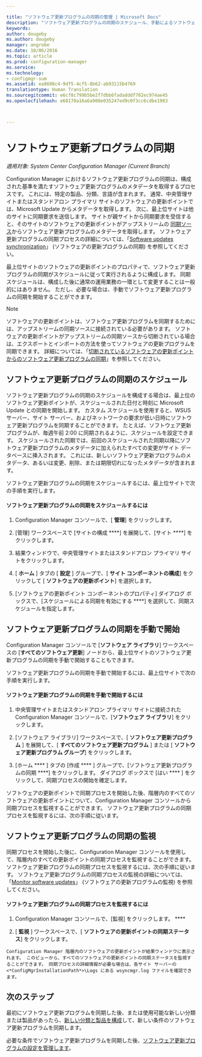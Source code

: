 ```yaml
---

title: "ソフトウェア更新プログラムの同期の管理 | Microsoft Docs"
description: "ソフトウェア更新プログラムの同期のスケジュール、手動によるソフトウェア更新プログラムの同期の開始、ソフトウェア更新プログラムの同期の監視を行うには、次の手順を実行します。"
keywords: 
author: dougeby
ms.author: dougeby
manager: angrobe
ms.date: 10/06/2016
ms.topic: article
ms.prod: configuration-manager
ms.service: 
ms.technology:
- configmgr-sum
ms.assetid: ea8698c4-9df5-4cf5-8b62-ab93115b4769
translationtype: Human Translation
ms.sourcegitcommit: e6cf8c799b5be2f7dbb6fadadddf702ec974ae45
ms.openlocfilehash: e68170a16a6a908e035247ed9c0f3cc6cdbe1983



---
```


#  <a name="a-namebkmksumsynca-synchronize-software-updates"></a><a name="BKMK_SUMSync"></a> ソフトウェア更新プログラムの同期

*適用対象: System Center Configuration Manager (Current Branch)*

 Configuration Manager におけるソフトウェア更新プログラムの同期は、構成された基準を満たすソフトウェア更新プログラムのメタデータを取得するプロセスです。 これには、特定の製品、分類、言語が含まれます。 通常、中央管理サイトまたはスタンドアロン プライマリ サイトのソフトウェアの更新ポイントでは、Microsoft Update からメタデータを取得します。 次に、最上位サイトは他のサイトに同期要求を送信します。 サイトが親サイトから同期要求を受信すると、そのサイトのソフトウェアの更新ポイントがアップストリームの [同期ソース](../plan-design/plan-for-software-updates.md#BKMK_SyncSource)からソフトウェア更新プログラムのメタデータを取得します。 ソフトウェア更新プログラムの同期プロセスの詳細については、「[Software updates synchronization](../understand/software-updates-introduction.md#BKMK_Synchronization)」 (ソフトウェアの更新プログラムの同期) を参照してください。

最上位サイトのソフトウェアの更新ポイントのプロパティで、ソフトウェア更新プログラムの同期がスケジュールに従って実行されるように構成します。 同期スケジュールは、構成した後に通常の運用業務の一環として変更することは一般的にはありません。 ただし、必要な場合は、手動でソフトウェア更新プログラムの同期を開始することができます。

  > [!NOTE]  
  >  ソフトウェアの更新ポイントは、ソフトウェア更新プログラムを同期するためには、アップストリームの同期ソースに接続されている必要があります。 ソフトウェアの更新ポイントがアップストリームの同期ソースから切断されている場合は、エクスポートとインポートの方法を使ってソフトウェアの更新プログラムを同期できます。 詳細については、「[切断されているソフトウェアの更新ポイントからのソフトウェア更新プログラムの同期](synchronize-software-updates-disconnected.md)」を参照してください。  

## <a name="schedule-software-updates-synchronization"></a>ソフトウェア更新プログラムの同期のスケジュール
ソフトウェア更新プログラムの同期のスケジュールを構成する場合は、最上位のソフトウェア更新ポイントが、スケジュールされた日付と時刻に Microsoft Update との同期を開始します。 カスタム スケジュールを使用すると、WSUS サーバー、サイト サーバー、およびネットワークの要求が低い日時にソフトウェア更新プログラムを同期することができます。 たとえば、ソフトウェア更新プログラムが、毎週午前 2:00 に同期されるように、スケジュールを設定できます。 スケジュールされた同期では、前回のスケジュールされた同期以降にソフトウェア更新プログラムのメタデータに加えられたすべての変更がサイト データベースに挿入されます。 これには、新しいソフトウェア更新プログラムのメタデータ、あるいは変更、削除、または期限切れになったメタデータが含まれます。

ソフトウェア更新プログラムの同期をスケジュールするには、最上位サイトで次の手順を実行します。  

#### <a name="to-schedule-software-updates-synchronization"></a>ソフトウェア更新プログラムの同期をスケジュールするには  

  1.  Configuration Manager コンソールで、[ **管理**] をクリックします。  

  2.  [管理] ワークスペースで [サイトの構成 ****] を展開して、[サイト ****] をクリックします。  

  3.  結果ウィンドウで、中央管理サイトまたはスタンドアロン プライマリ サイトをクリックします。  

  4.  [ **ホーム** ] タブの [ **設定** ] グループで、[ **サイト コンポーネントの構成**] をクリックして [ **ソフトウェアの更新ポイント**] を選択します。  

  5.  [ソフトウェアの更新ポイント コンポーネントのプロパティ] ダイアログ ボックスで、[スケジュールによる同期を有効にする ****] を選択して、同期スケジュールを指定します。  

## <a name="manually-start-software-updates-synchronization"></a>ソフトウェア更新プログラムの同期を手動で開始
Configuration Manager コンソールで [**ソフトウェア ライブラリ**] ワークスペースの [**すべてのソフトウェア更新**] ノードから、最上位サイトのソフトウェア更新プログラムの同期を手動で開始することもできます。  

ソフトウェア更新プログラムの同期を手動で開始するには、最上位サイトで次の手順を実行します。  

#### <a name="to-manually-start-software-updates-synchronization"></a>ソフトウェア更新プログラムの同期を手動で開始するには  

  1.  中央管理サイトまたはスタンドアロン プライマリ サイトに接続された Configuration Manager コンソールで、[**ソフトウェア ライブラリ**] をクリックします。  

  2.  [ソフトウェア ライブラリ] ワークスペースで、[ **ソフトウェア更新プログラム** ] を展開して、[ **すべてのソフトウェア更新プログラム** ] または [ **ソフトウェア更新プログラム グループ**] をクリックします。  

  3.  [ホーム **** ] タブの [作成 **** ] グループで、[ソフトウェア更新プログラムの同期 ****] をクリックします。 ダイアログ ボックスで [はい **** ] をクリックして、同期プロセスの開始を確定します。  

   ソフトウェアの更新ポイントで同期プロセスを開始した後、階層内のすべてのソフトウェアの更新ポイントについて、Configuration Manager コンソールから同期プロセスを監視することができます。 ソフトウェア更新プログラムの同期プロセスを監視するには、次の手順に従います。  


## <a name="monitor-software-updates-synchronization"></a>ソフトウェア更新プログラムの同期の監視
同期プロセスを開始した後に、Configuration Manager コンソールを使用して、階層内のすべての更新ポイントの同期プロセスを監視することができます。 ソフトウェア更新プログラムの同期プロセスを監視するには、次の手順に従います。 ソフトウェア更新プログラムの同期プロセスの監視の詳細については、「[Monitor software updates](../deploy-use/monitor-software-updates.md)」 (ソフトウェアの更新プログラムの監視) を参照してください。

#### <a name="to-monitor-the-software-updates-synchronization-process"></a>ソフトウェア更新プログラムの同期プロセスを監視するには  

  1.  Configuration Manager コンソールで、[監視] をクリックします。 ****  

  2.  [ **監視** ] ワークスペースで、[ **ソフトウェアの更新ポイントの同期ステータス**] をクリックします。  

    Configuration Manager 階層内のソフトウェアの更新ポイントが結果ウィンドウに表示されます。 このビューから、すべてのソフトウェアの更新ポイントの同期ステータスを監視することができます。 同期プロセスの詳細情報が必要な場合は、各サイト サーバーの <*ConfigMgrInstallationPath*>\Logs にある wsyncmgr.log ファイルを確認できます。  

## <a name="next-steps"></a>次のステップ
最初にソフトウェア更新プログラムを同期した後、または使用可能な新しい分類または製品があったら、[新しい分類と製品を構成](configure-classifications-and-products.md)して、新しい条件のソフトウェア更新プログラムを同期します。

必要な条件でソフトウェア更新プログラムを同期した後、[ソフトウェア更新プログラムの設定を管理します](manage-settings-for-software-updates.md)。  



<!--HONumber=Dec16_HO3-->


